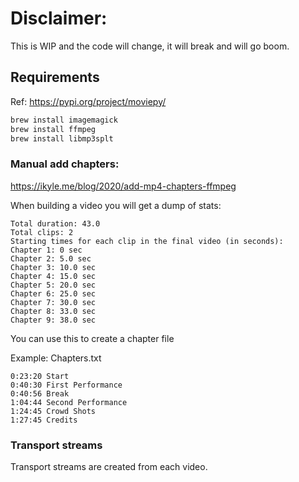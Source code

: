 # Disclaimer:

This is WIP and the code will change, it will break and will go boom.

## Requirements

Ref: https://pypi.org/project/moviepy/

```bash
brew install imagemagick
brew install ffmpeg
brew install libmp3splt
```


### Manual add chapters:

https://ikyle.me/blog/2020/add-mp4-chapters-ffmpeg

When building a video you will get a dump of stats:


```
Total duration: 43.0
Total clips: 2
Starting times for each clip in the final video (in seconds):
Chapter 1: 0 sec
Chapter 2: 5.0 sec
Chapter 3: 10.0 sec
Chapter 4: 15.0 sec
Chapter 5: 20.0 sec
Chapter 6: 25.0 sec
Chapter 7: 30.0 sec
Chapter 8: 33.0 sec
Chapter 9: 38.0 sec

```

You can use this to create a chapter file

Example: Chapters.txt
```
0:23:20 Start
0:40:30 First Performance
0:40:56 Break
1:04:44 Second Performance
1:24:45 Crowd Shots
1:27:45 Credits
```




### Transport streams

Transport streams are created from each video.

